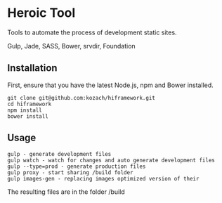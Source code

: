 # Heroic Tool
Tools to automate the process of development static sites.

Gulp, Jade, SASS, Bower, srvdir, Foundation

## Installation
First, ensure that you have the latest Node.js, npm and Bower installed.

```
git clone git@github.com:kozach/hiframework.git
cd hiframework
npm install
bower install
```
## Usage

```
gulp - generate development files
gulp watch - watch for changes and auto generate development files
gulp --type=prod - generate production files
gulp proxy - start sharing /build folder
gulp images-gen - replacing images optimized version of their
```
The resulting files are in the folder /build